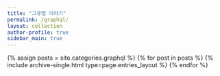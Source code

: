 ```yaml
---
title: "그큐엘 이야기"
permalink: /graphql/
layout: collection
author-profile: true
sidebar_main: true
---
```


{% assign posts = site.categories.graphql %}
{% for post in posts %} {% include archive-single.html type=page.entries_layout %} {% endfor %}

